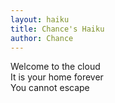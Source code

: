 ```yaml
---
layout: haiku
title: Chance's Haiku
author: Chance
---
```


Welcome to the cloud<br>
It is your home forever<br>
You cannot escape<br>
